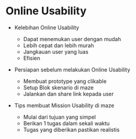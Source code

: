 # Online Usability

- Kelebihan Online Usability

  - Dapat menemukan user dengan mudah
  - Lebih cepat dan lebih murah
  - Jangkauan user yang luas
  - Efisien

- Persiapan sebelum melakukan Online Usability

  - Membuat prototype yang clikable
  - Setup Blok skenario di maze
  - Jalankan dan share link kepada user

- Tips membuat Mission Usability di maze
  - Mulai dari tujuan yang simpel
  - Berikan 1 tugas dalam sekali waktu
  - Tugas yang diberikan pastikan realistis

